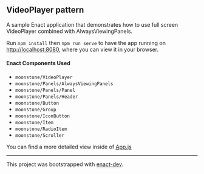 ## VideoPlayer pattern

A sample Enact application that demonstrates how to use full screen VideoPlayer combined with AlwaysViewingPanels.

Run `npm install` then `npm run serve` to have the app running on [http://localhost:8080](http://localhost:8080), where you can view it in your browser.

#### Enact Components Used
- `moonstone/VideoPlayer`
- `moonstone/Panels/AlwaysViewingPanels`
- `moonstone/Panels/Panel`
- `moonstone/Panels/Header`
- `moonstone/Button`
- `moonstone/Group`
- `moonstone/IconButton`
- `moonstone/Item`
- `moonstone/RadioItem`
- `moonstone/Scroller`

You can find a more detailed view inside of [App.js](src/App/App.js)

---

This project was bootstrapped with [enact-dev](https://github.com/enyojs/enact-dev).

